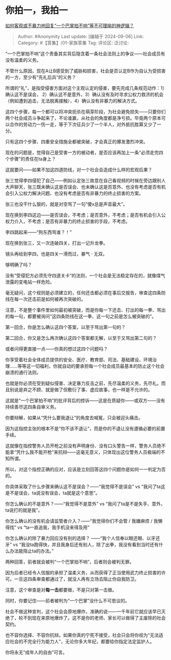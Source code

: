 # 你拍一，我拍一
[如何客观或不暴力地回复“一个巴掌拍不响”等不可理喻的神逻辑？](https://www.zhihu.com/question/277599148/answer/3612220881)

> Author: #Anonymity
> Last update: [编辑于 2024-09-06]
> Link:
> Category: #【答集】/01-家族答集 
> Tag: 
> 评论区:
> 泛讨论:

“一个巴掌拍不响”这个责备其实背后隐含着一条社会法则上的争议——社会成员有没有温柔的义务。

不管什么原因，现在A让B感受到了威胁和损害，社会是否认定B作为自认为受损害的一方，至少有“先礼后兵”的义务？

所谓的“礼”，是指受侵害方面对这个主观认定的侵害，要先完成几条规范动作：1）确认这不是误会， 2）确认这不是意外，3）确认没有及时寻求公权力救济的机会（例如遭到追击，无法脱离接触），4）确认没有非暴力的解决方式。

这四个步骤，每一个都可以将冲突扼杀在萌芽阶段，为社会避免损失——只要你们两个社会成员斗争起来了，不论谁赢，从社会的角度都是净亏损。毕竟两个原本可以合作的劳动力一伤一走，等于下次征兵少了一个半人，对外抵抗胜算又少了一分。

只有这四个步骤、四重安全措施全都被突破，才会真正的爆发激烈冲突。

现在的问题是，觉得自己是受害一方的被动者，是否应该再加上一条“必须走完四个步骤”的责任在ta身上？

这就要问——如果不加这四道防线，对一个社会会造成什么样的宏观后果？

张三觉得李四侵犯了自己——例如认定张三故意在自己看视频的时候在旁边跟别人大声聊天，张三既未确认这是否误会、也未确认这是否意外、也没有考虑是否有机会引入公权力解决问题、也没有考虑是否有非暴力的终止损害的方案。

张三也没干什么狠的，就是对空骂了一句“傻x总是声音最大”。

现在换到李四这边——是否误会，不考虑；是否意外，不考虑；是否有机会引入公权力介入，不考虑；是否有非暴力的终止损害的手段，不考虑。

李四跳起来——“狗东西骂谁？！”

现在换到张三，又一次连破四关，打出一记升龙拳。

镜头再给到李四，也是四关一滑而过，暴气 · 无双。

够明确了吗？

没有“受侵犯方必须先守四道关卡”的法则，一个社会是无法稳定存在的，就像煤气泄露的变电站一样危险。

毫无疑问，这个规则是必须建立的，任何还击都必须在事后交报告，审查这四条防线在每一次还击前是如何被再次突破的。

注意，不是整个事件里如何最初被突破，而是你每一下还击、打出的每一拳、骂出的每一句，都要被询问“这四条防线在这一拳、这一句之前是怎么被突破的”。

第一回合，你是怎么确认这四个答案，以至于骂出第一句的？

第二回合，你又是怎么再次确认这四个答案都无解，以至于又骂出第二句的？

或者问得更直接一点——你真的想过这四个问题吗？

你享受着社会全体成员提供的安全、医疗、教育部、司法、基础建设、环境治理……等等这一切福利，你就自动的要承担每一个社会成员最基本的防止这个社会崩溃的通行法则。

也就是你必须在受到疑似侵害、决定暴力反击之前，先尽温柔的义务，先尽礼。而且别说是弃之不顾、就是做了但敷衍了事、虚应故事，也一样是不允许的。

这就是“一个巴掌拍不响”的批评背后的控诉——这是在质疑你——或双方——没有持续善尽这四条自审义务。

你要辩解，如果从“凭什么要我退让”的角度去喊冤，只会被迎头痛击。

因为这指控主张的根本不是“你不该不退让”，而是你的不退让没有遵循必要的前置手续。

这就像在指控警务人员开枪之前没有声明身份、没有口头警告一样，警务人员绝不能拿“凭什么我不能开枪”来抗辩——这毫无意义，只体现出这位警务人员极端的不知所谓。

所以，对这个指控正确的应对，应该是立刻回答这四个问题你是如何一一判定为否的。

你具体采取了什么步骤来确认这不是误会？——“我觉得不是误会” vs “我问了ta这是不是误会，ta说没有误会，ta就是这个意思”。

你怎么确认的不是意外？——“我觉得不是意外” vs “我问了ta是不是失手、意外， ta说打的就是我”。

你怎么确认的没有机会请监管者介入？——“我觉得你们不会管 / 我嫌麻烦 / 我懒得找” vs “ta一直追我，我手机没来得及用”

你怎么确认的除了暴力回应没有别的选择？ ——“我个人信奉以眼还眼、以牙还牙” vs “我没ta跑得快，并且我身后还有别人，除了出拳，我没有看到当时还有什么办法能阻止ta的办法。”

两种回答，前者就会被判“一个巴掌拍不响”，后者则会被判无罪。

因为后者已经令人信服的承担了温柔义务，从而获得了正当使用武力终止损害的许可。一旦这四条审查都通过了，就没人再有立场去阻止你自我防卫。

注意，这个审查是对**每一击**都要做，不是只对第一击做。

同时，你要记住——前者被判为“一个巴掌”没什么不可思议的。

社会不做这种宣判，这个社会会原地爆炸，准确的说——一千年前它就应该早已灭绝了，轮不到现在来原地爆炸了。这不是你的老师、家长可以做得了主废除的社会契约。

也不容你选择、不容你抗辩。如果你真的宁死不接受，社会只会将你视为“无法适应社会的不完全行为能力人”，无论你多大年纪，都要给你指定法定监护人。

你将永无“成年人的自由”可言。